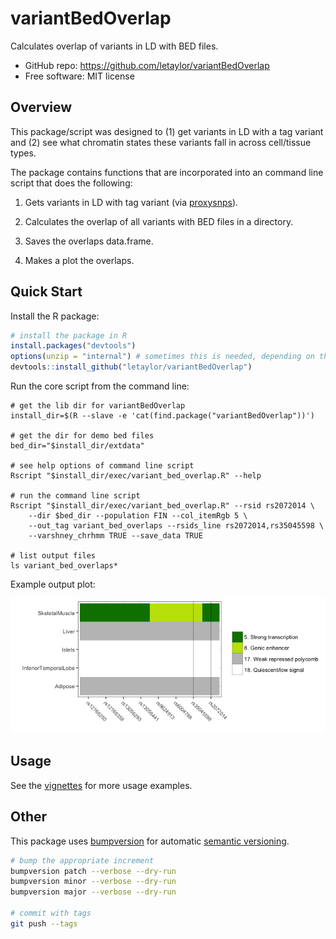 variantBedOverlap
=================

Calculates overlap of variants in LD with BED files.

* GitHub repo: https://github.com/letaylor/variantBedOverlap
* Free software: MIT license


Overview
--------

This package/script was designed to (1) get variants in LD with a tag variant and (2) see what chromatin states these variants fall in across cell/tissue types.

The package contains functions that are incorporated into an command line script that does the following:

1. Gets variants in LD with tag variant (via [proxysnps](https://github.com/slowkow/proxysnps)).

2. Calculates the overlap of all variants with BED files in a directory.

3. Saves the overlaps data.frame.

4. Makes a plot the overlaps.


Quick Start
-----------

Install the R package:

```r
# install the package in R
install.packages("devtools")
options(unzip = "internal") # sometimes this is needed, depending on the R install
devtools::install_github("letaylor/variantBedOverlap")
```

Run the core script from the command line:

```shell
# get the lib dir for variantBedOverlap
install_dir=$(R --slave -e 'cat(find.package("variantBedOverlap"))')

# get the dir for demo bed files
bed_dir="$install_dir/extdata"

# see help options of command line script
Rscript "$install_dir/exec/variant_bed_overlap.R" --help

# run the command line script
Rscript "$install_dir/exec/variant_bed_overlap.R" --rsid rs2072014 \
    --dir $bed_dir --population FIN --col_itemRgb 5 \
    --out_tag variant_bed_overlaps --rsids_line rs2072014,rs35045598 \
    --varshney_chrhmm TRUE --save_data TRUE

# list output files
ls variant_bed_overlaps*
```

Example output plot:

![plot_overlaps](vignettes/variantBedOverlap_files/figure-markdown_github/plot_overlaps-1.png)


Usage
-----

See the [vignettes](vignettes/variantBedOverlap.md) for more usage examples.


Other
-----

This package uses [bumpversion](https://pypi.org/project/bumpversion) for automatic [semantic versioning](https://semver.org).

```bash
# bump the appropriate increment
bumpversion patch --verbose --dry-run
bumpversion minor --verbose --dry-run
bumpversion major --verbose --dry-run

# commit with tags
git push --tags
```

